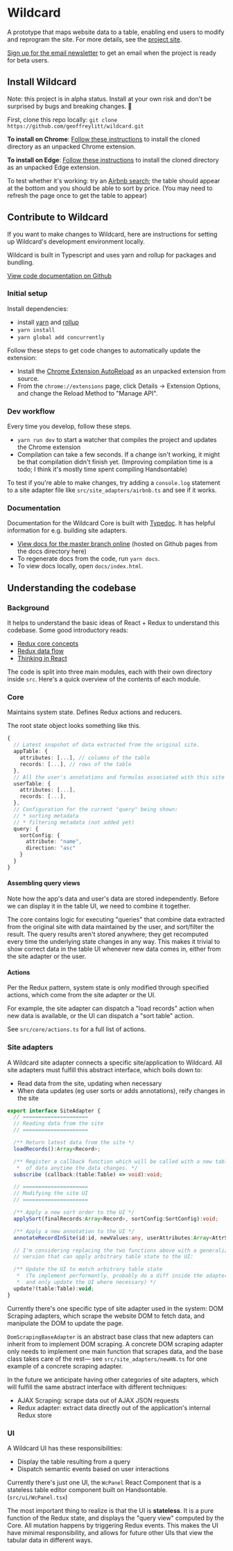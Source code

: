 # Wildcard

A prototype that maps website data to a table, enabling end users to modify and reprogram the site. For more details, see the [project site](https://www.geoffreylitt.com/wildcard/).

[Sign up for the email newsletter](https://forms.gle/mpn1Hn8Ln7dmPo6T8) to get an email when the project is ready for beta users.

## Install Wildcard

Note: this project is in alpha status. Install at your own risk and don't be surprised by bugs and breaking changes. 🚧

First, clone this repo locally: `git clone https://github.com/geoffreylitt/wildcard.git`

**To install on Chrome**: [Follow these instructions](https://developer.chrome.com/extensions/getstarted#manifest) to install the cloned directory as an unpacked Chrome extension.

**To install on Edge**: [Follow these instructions](https://docs.microsoft.com/en-us/microsoft-edge/extensions-chromium/getting-started/part1-simple-extension#run-your-extension-locally-in-your-browser-while-developing-it-side-loading) to install the cloned directory as an unpacked Edge extension.

To test whether it's working: try an [Airbnb search](https://www.airbnb.com/s/Miami/homes?checkin=2019-11-14&checkout=2019-11-17&adults=1&children=0&infants=0&place_id=ChIJEcHIDqKw2YgRZU-t3XHylv8&refinement_paths%5B%5D=%2Fhomes&search_type=section_navigation); the table should appear at the bottom and you should be able to sort by price. (You may need to refresh the page once to get the table to appear)

## Contribute to Wildcard

If you want to make changes to Wildcard, here are instructions for setting up Wildcard's development environment locally.

Wildcard is built in Typescript and uses yarn and rollup for packages and bundling.

[View code documentation on Github](https://geoffreylitt.github.io/wildcard/)

### Initial setup

Install dependencies:

* install [yarn](https://legacy.yarnpkg.com/en/docs/install/#mac-stable) and [rollup](https://rollupjs.org/guide/en/)
* `yarn install`
* `yarn global add concurrently`

Follow these steps to get code changes to automatically update the extension:

* Install the [Chrome Extension AutoReload](https://github.com/JeromeDane/chrome-extension-auto-reload) as an unpacked extension from source.
* From the `chrome://extensions` page, click Details -> Extension Options, and change the Reload Method to "Manage API".

### Dev workflow

Every time you develop, follow these steps.

* `yarn run dev` to start a watcher that compiles the project and updates the Chrome extension
* Compilation can take a few seconds. If a change isn't working, it might be that compilation didn't finish yet. (Improving compilation time is a todo; I think it's mostly time spent compiling Handsontable)

To test if you're able to make changes, try adding a `console.log` statement to a site adapter file like `src/site_adapters/airbnb.ts` and see if it works.

### Documentation

Documentation for the Wildcard Core is built with [Typedoc](http://typedoc.org/).
It has helpful information for e.g. building site adapters.

* [View docs for the master branch online](https://geoffreylitt.github.io/wildcard/) (hosted on Github pages from the docs directory here)
* To regenerate docs from the code, run `yarn docs`.
* To view docs locally, open `docs/index.html`.

## Understanding the codebase

### Background

It helps to understand the basic ideas of React + Redux to understand this codebase. Some good introductory reads:

* [Redux core concepts](https://redux.js.org/introduction/core-concepts)
* [Redux data flow](https://redux.js.org/basics/data-flow)
* [Thinking in React](https://reactjs.org/docs/thinking-in-react.html)

The code is split into three main modules, each with their own directory inside `src`. Here's a quick overview of the contents of each module.

### Core

Maintains system state. Defines Redux actions and reducers.

The root state object looks something like this.

```ts
{
  // Latest snapshot of data extracted from the original site.
  appTable: {
    attributes: [...], // columns of the table
    records: [...], // rows of the table
  },
  // All the user's annotations and formulas associated with this site
  userTable: {
    attributes: [...],
    records: [...],
  },
  // Configuration for the current "query" being shown:
  // * sorting metadata
  // * filtering metadata (not added yet)
  query: {
    sortConfig: {
      attribute: "name",
      direction: "asc"
    }
  }
}
```

#### Assembling query views

Note how the app's data and user's data are stored independently.
Before we can display it in the table UI, we need to combine it together.

The core contains logic for executing "queries" that
combine data extracted from the original site with
data maintained by the user, and sort/filter the result.
The query results aren't stored anywhere; they get recomputed
every time the underlying state changes in any way. This makes it trivial
to show correct data in the table UI whenever new data comes in,
either from the site adapter or the user.

#### Actions

Per the Redux pattern, system state is only modified through specified actions,
which come from the site adapter or the UI.

For example, the site adapter can dispatch a "load records" action when new
data is available, or the UI can dispatch a "sort table" action.

See `src/core/actions.ts` for a full list of actions.

### Site adapters

A Wildcard site adapter connects a specific site/application to Wildcard.
All site adapters must fulfill this abstract interface, which boils down to:

* Read data from the site, updating when necessary
* When data updates (eg user sorts or adds annotations), reify changes in the site

```ts
export interface SiteAdapter {
  // =====================
  // Reading data from the site
  // =====================

  /** Return latest data from the site */
  loadRecords():Array<Record>;

  /** Register a callback function which will be called with a new table
   *  of data anytime the data changes. */
  subscribe (callback:(table:Table) => void):void;

  // =====================
  // Modifying the site UI
  // =====================

  /** Apply a new sort order to the UI */
  applySort(finalRecords:Array<Record>, sortConfig:SortConfig):void;

  /** Apply a new annotation to the UI */
  annotateRecordInSite(id:id, newValues:any, userAttributes:Array<AttrSpec>):void;

  // I'm considering replacing the two functions above with a generalized
  // version that can apply arbitrary table state to the UI:

  /** Update the UI to match arbitrary table state
   *  (To implement performantly, probably do a diff inside the adapter
   *  and only update the UI where necessary) */
  update?(table:Table):void;
}
```

Currently there's one specific type of site adapter used in the system:
DOM Scraping adapters, which scrape the website DOM to fetch data,
and manipulate the DOM to update the page.

`DomScrapingBaseAdapter` is an abstract base class that new adapters
can inherit from to implement DOM scraping. A concrete DOM scraping adapter
only needs to implement one main function that scrapes data,
and the base class takes care of the rest—
see `src/site_adapters/newHN.ts` for one example of a concrete scraping adapter.

In the future we anticipate having other categories of site adapters,
which will fulfill the same abstract interface with different techniques:

* AJAX Scraping: scrape data out of AJAX JSON requests
* Redux adapter: extract data directly out of the application's internal Redux store

### UI

A Wildcard UI has these responsibilities:

* Display the table resulting from a query
* Dispatch semantic events based on user interactions

Currently there's just one UI, the `WcPanel` React Component that is a stateless table editor
component built on Handsontable. (`src/ui/WcPanel.tsx`)

The most important thing to realize is that the UI is **stateless**.
It is a pure function of the Redux state, and displays the "query view"
computed by the Core. All mutation happens by triggering Redux events.
This makes the UI have minimal responsibility, and allows for future
other UIs that view the tabular data in different ways.


